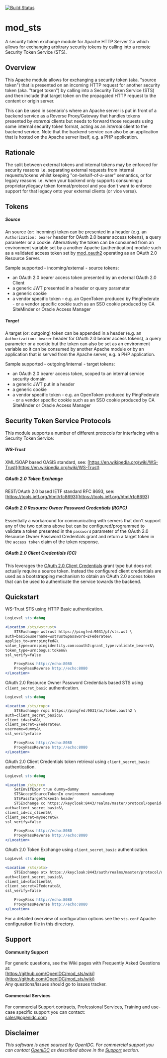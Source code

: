 [![Build Status](https://github.com/OpenIDC/mod_sts/actions/workflows/build.yml/badge.svg)](https://github.com/OpenIDC/mod_sts/actions/workflows/build.yml)

# mod_sts
A security token exchange module for Apache HTTP Server 2.x which allows for exchanging arbitrary security
tokens by calling into a remote Security Token Service (STS).

## Overview
This Apache module allows for exchanging a security token (aka. "source token") that is presented on an
incoming HTTP request for another security token (aka. "target token") by calling into a Security Token
Service (STS) and then include that target token on the propagated HTTP request to the content or origin
server.

This can be used in scenario's where an Apache server is put in front of a backend service as a Reverse
Proxy/Gateway that handles tokens presented by *external* clients but needs to forward those requests
using some internal security token format, acting as an *internal* client to the backend service.
Note that the backend service can also be an application that is hosted on the Apache server itself,
e.g. a PHP application.

## Rationale
The split between external tokens and internal tokens may be enforced for security reasons i.e. separating
external requests from internal requests/tokens whilst keeping "on-behalf-of-a-user" semantics, or for
legacy reasons i.e. when your backend only supports consuming a proprietary/legacy token format/protocol
and you don't want to enforce support for that legacy onto your external clients (or vice versa).

## Tokens

##### Source
An source (or: incoming) token can be presented in a header (e.g. an `Authorization: bearer` header for
OAuth 2.0 bearer access tokens), a query parameter or a cookie. Alternatively the token can be consumed
from an environment variable set by a another Apache (authentication) module such as a validated access
token set by [mod_oauth2](https://github.com/OpenIDC/mod_oauth2) operating as an OAuth 2.0 Resource
Server.

Sample supported - incoming/external - source tokens:
- an OAuth 2.0 bearer access token presented by an external OAuth 2.0 Client
- a generic JWT presented in a header or query parameter
- a generic cookie
- a vendor specific token - e.g. an OpenToken produced by PingFederate - or a vendor specific cookie
  such as an SSO cookie produced by CA SiteMinder or Oracle Access Manager

##### Target
A target (or: outgoing) token can be appended in a header (e.g. an `Authorization: bearer` header for
OAuth 2.0 bearer access tokens), a query parameter or a cookie but the token can also be set as an
environment variable so it can be consumed by another Apache module or by an application that is served
from the Apache server, e.g. a PHP application.

Sample supported - outgoing/internal - target tokens:
- an OAuth 2.0 bearer access token, scoped to an internal service security domain
- a generic JWT put in a header
- a generic cookie
- a vendor specific token - e.g. an OpenToken produced by PingFederate - or a vendor specific cookie
  such as an SSO cookie produced by CA SiteMinder or Oracle Access Manager

## Security Token Service Protocols
This module supports a number of different protocols for interfacing with a Security Token Service:

##### WS-Trust
XML/SOAP based OASIS standard, see:
[https://en.wikipedia.org/wiki/WS-Trust](https://en.wikipedia.org/wiki/WS-Trust)

##### OAuth 2.0 Token Exchange
REST/OAuth 2.0 based IETF standard RFC 8693, see:
[https://tools.ietf.org/html/rfc8693](https://tools.ietf.org/html/rfc8693)

##### OAuth 2.0 Resource Owner Password Credentials (ROPC)
Essentially a workaround for communicating with servers that don't support any of the two options above
but can be configured/programmed to validate a token presented in the `password` parameter of the
OAuth 2.0 Resource Owner Password Credentials grant and return a target token in the `access token`
claim of the token response.

##### OAuth 2.0 Client Credentials (CC)
This leverages the [OAuth 2.0 Client Credentials](https://datatracker.ietf.org/doc/html/rfc6749#section-4.4) grant type
but does not actually require a source token. Instead the configured client credentials are used as a bootstrapping
mechanism to obtain an OAuth 2.0 access token that can be used to authenticate the service towards the backend.

## Quickstart

WS-Trust STS using HTTP Basic authentication.

```apache
LogLevel sts:debug

<Location /sts/wstrust>	
	STSExchange wstrust https://pingfed:9031/pf/sts.wst \
auth=basic&username=wstrust&password=2Federate&\
applies_to=urn:pingfed&\
value_type=urn:pingidentity.com:oauth2:grant_type:validate_bearer&\
token_type=urn:bogus:token&\
ssl_verify=false

	ProxyPass http://echo:8080
	ProxyPassReverse http://echo:8080
</Location>
```

OAuth 2.0 Resource Owner Password Credentials based STS using `client_secret_basic` authentication.

```apache
LogLevel sts:debug

<Location /sts/ropc>
	STSExchange ropc https://pingfed:9031/as/token.oauth2 \
auth=client_secret_basic&\
client_id=sts0&\
client_secret=2Federate&\
username=dummy&\
ssl_verify=false

	ProxyPass http://echo:8080
	ProxyPassReverse http://echo:8080
</Location>
```

OAuth 2.0 Client Credentials token retrieval using `client_secret_basic` authentication.

```apache
LogLevel sts:debug

<Location /sts/cc>
	SetEnvIfExpr true dummy=dummy
	STSAcceptSourceTokenIn environment name=dummy
	STSPassTargetTokenIn header
	STSExchange cc https://keycloak:8443/realms/master/protocol/openid-connect/token \
auth=client_secret_basic&\
client_id=cc_client&\
client_secret=mysecret&\
ssl_verify=false

	ProxyPass http://echo:8080
	ProxyPassReverse http://echo:8080
</Location>
```

OAuth 2.0 Token Exchange using `client_secret_basic` authentication.


```apache
LogLevel sts:debug

<Location /sts/otx>
	STSExchange otx https://keycloak:8443/auth/realms/master/protocol/openid-connect/token \
auth=client_secret_basic&\
client_id=otxclient&\
client_secret=2Federate&\
ssl_verify=false

	ProxyPass http://echo:8080
	ProxyPassReverse http://echo:8080
</Location>
```

For a detailed overview of configuration options see the `sts.conf` Apache configuration file in this
directory.

## Support

#### Community Support
For generic questions, see the Wiki pages with Frequently Asked Questions at:  
  [https://github.com/OpenIDC/mod_sts/wiki](https://github.com/OpenIDC/mod_sts/wiki)  
Any questions/issues should go to issues tracker.

#### Commercial Services
For commercial Support contracts, Professional Services, Training and use-case specific support you can
contact:  
  [sales@openidc.com](mailto:sales@openidc.com)


Disclaimer
----------
*This software is open sourced by OpenIDC. For commercial support
you can contact [OpenIDC](https://www.openidc.com) as described above in the [Support](#support)
section.*
